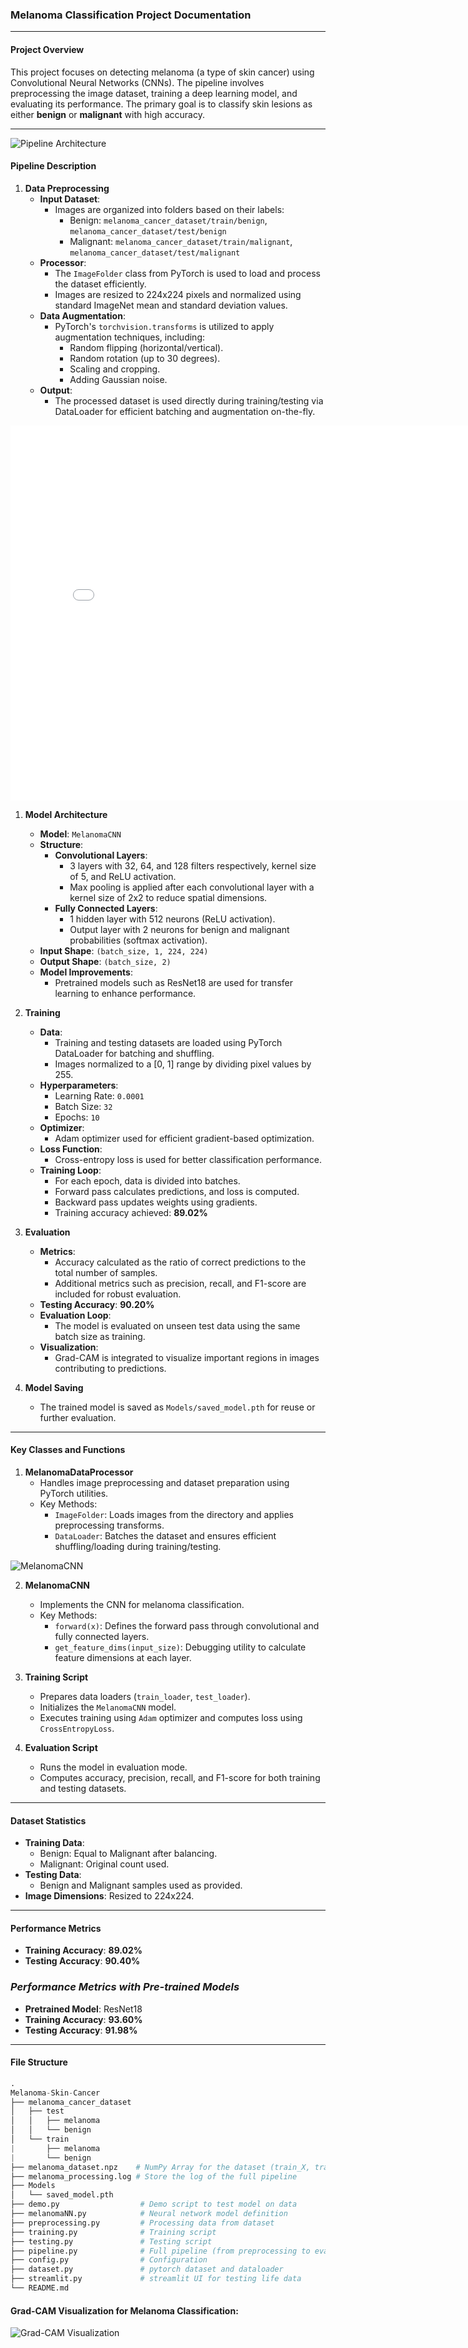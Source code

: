 ### Melanoma Classification Project Documentation

---

#### **Project Overview**
This project focuses on detecting melanoma (a type of skin cancer) using Convolutional Neural Networks (CNNs). The pipeline involves preprocessing the image dataset, training a deep learning model, and evaluating its performance. The primary goal is to classify skin lesions as either **benign** or **malignant** with high accuracy.

---

![Pipeline Architecture](diagram1.png)

#### **Pipeline Description**

1. **Data Preprocessing**
   - **Input Dataset**:
     - Images are organized into folders based on their labels:
       - Benign: `melanoma_cancer_dataset/train/benign`, `melanoma_cancer_dataset/test/benign`
       - Malignant: `melanoma_cancer_dataset/train/malignant`, `melanoma_cancer_dataset/test/malignant`
   - **Processor**:
     - The `ImageFolder` class from PyTorch is used to load and process the dataset efficiently.
     - Images are resized to 224x224 pixels and normalized using standard ImageNet mean and standard deviation values.
   - **Data Augmentation**:
     - PyTorch's `torchvision.transforms` is utilized to apply augmentation techniques, including:
       - Random flipping (horizontal/vertical).
       - Random rotation (up to 30 degrees).
       - Scaling and cropping.
       - Adding Gaussian noise.
   - **Output**:
     - The processed dataset is used directly during training/testing via DataLoader for efficient batching and augmentation on-the-fly.

<embed src="model_architecture1.pdf" width="800" height="600">

1. **Model Architecture**
   - **Model**: `MelanomaCNN`
   - **Structure**:
     - **Convolutional Layers**:
       - 3 layers with 32, 64, and 128 filters respectively, kernel size of 5, and ReLU activation.
       - Max pooling is applied after each convolutional layer with a kernel size of 2x2 to reduce spatial dimensions.
     - **Fully Connected Layers**:
       - 1 hidden layer with 512 neurons (ReLU activation).
       - Output layer with 2 neurons for benign and malignant probabilities (softmax activation).
   - **Input Shape**: `(batch_size, 1, 224, 224)`
   - **Output Shape**: `(batch_size, 2)`
   - **Model Improvements**:
     - Pretrained models such as ResNet18 are used for transfer learning to enhance performance.

2. **Training**
   - **Data**:
     - Training and testing datasets are loaded using PyTorch DataLoader for batching and shuffling.
     - Images normalized to a [0, 1] range by dividing pixel values by 255.
   - **Hyperparameters**:
     - Learning Rate: `0.0001`
     - Batch Size: `32`
     - Epochs: `10`
   - **Optimizer**:
     - Adam optimizer used for efficient gradient-based optimization.
   - **Loss Function**:
     - Cross-entropy loss is used for better classification performance.
   - **Training Loop**:
     - For each epoch, data is divided into batches.
     - Forward pass calculates predictions, and loss is computed.
     - Backward pass updates weights using gradients.
     - Training accuracy achieved: **89.02%**

3. **Evaluation**
   - **Metrics**:
     - Accuracy calculated as the ratio of correct predictions to the total number of samples.
     - Additional metrics such as precision, recall, and F1-score are included for robust evaluation.
   - **Testing Accuracy**: **90.20%**
   - **Evaluation Loop**:
     - The model is evaluated on unseen test data using the same batch size as training.
   - **Visualization**:
     - Grad-CAM is integrated to visualize important regions in images contributing to predictions.

4. **Model Saving**
   - The trained model is saved as `Models/saved_model.pth` for reuse or further evaluation.

---

#### **Key Classes and Functions**

1. **MelanomaDataProcessor**
   - Handles image preprocessing and dataset preparation using PyTorch utilities.
   - Key Methods:
     - `ImageFolder`: Loads images from the directory and applies preprocessing transforms.
     - `DataLoader`: Batches the dataset and ensures efficient shuffling/loading during training/testing.

![MelanomaCNN](diagram.png)

2. **MelanomaCNN**
   - Implements the CNN for melanoma classification.
   - Key Methods:
     - `forward(x)`: Defines the forward pass through convolutional and fully connected layers.
     - `get_feature_dims(input_size)`: Debugging utility to calculate feature dimensions at each layer.

3. **Training Script**
   - Prepares data loaders (`train_loader`, `test_loader`).
   - Initializes the `MelanomaCNN` model.
   - Executes training using `Adam` optimizer and computes loss using `CrossEntropyLoss`.

4. **Evaluation Script**
   - Runs the model in evaluation mode.
   - Computes accuracy, precision, recall, and F1-score for both training and testing datasets.

---

#### **Dataset Statistics**
- **Training Data**:
  - Benign: Equal to Malignant after balancing.
  - Malignant: Original count used.
- **Testing Data**:
  - Benign and Malignant samples used as provided.
- **Image Dimensions**: Resized to 224x224.

---

#### **Performance Metrics**
- **Training Accuracy**: **89.02%**
- **Testing Accuracy**: **90.40%**

### *Performance Metrics with Pre-trained Models*
- **Pretrained Model**: ResNet18
- **Training Accuracy**: **93.60%**
- **Testing Accuracy**: **91.98%**

---

#### **File Structure**
``` python
.
Melanoma-Skin-Cancer
├── melanoma_cancer_dataset
│   ├── test
│   │   ├── melanoma
│   │   └── benign
│   └── train
|       ├── melanoma
|       └── benign
├── melanoma_dataset.npz    # NumPy Array for the dataset (train_X, train_Y, test_X, test_Y)
├── melanoma_processing.log # Store the log of the full pipeline
├── Models
│   └── saved_model.pth
├── demo.py                  # Demo script to test model on data
├── melanomaNN.py            # Neural network model definition
├── preprocessing.py         # Processing data from dataset
├── training.py              # Training script
├── testing.py               # Testing script
├── pipeline.py              # Full pipeline (from preprocessing to evaluation)
├── config.py                # Configuration
├── dataset.py               # pytorch dataset and dataloader
├── streamlit.py             # streamlit UI for testing life data
└── README.md
```

#### Grad-CAM Visualization for Melanoma Classification:

![Grad-CAM Visualization](output.png)